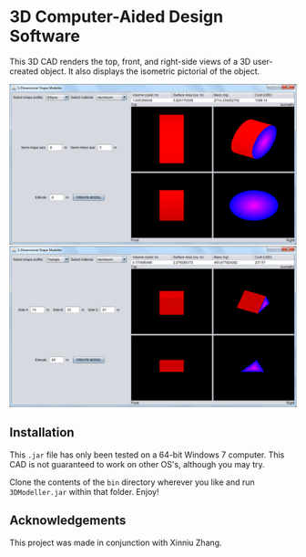 # 3D Computer-Aided Design Software
This 3D CAD renders the top, front, and right-side views of a 3D user-created object. It also displays the isometric pictorial of the object.

<img src="/img/screenshot-ellipse.png" alt="Ellipse in CAD" style="width:532px;">

<img src="/img/screenshot-triangle.png" alt="Triangle in CAD" style="width:532px;">

## Installation
This `.jar` file has only been tested on a 64-bit Windows 7 computer. This CAD is not guaranteed to work on other OS's, although you may try.

Clone the contents of the `bin` directory wherever you like and run `3DModeller.jar` within that folder. Enjoy!

## Acknowledgements
This project was made in conjunction with Xinniu Zhang.